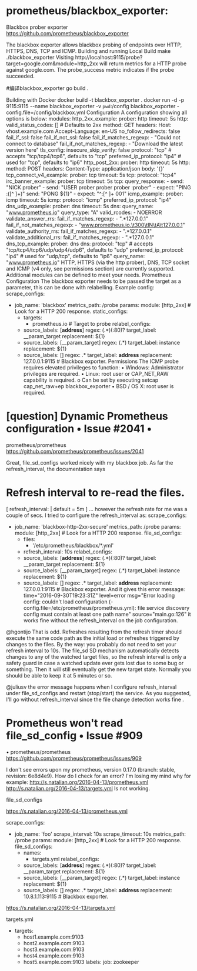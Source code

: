 



# prometheus/blackbox_exporter:
 Blackbox prober exporter 
https://github.com/prometheus/blackbox_exporter



The blackbox exporter allows blackbox probing of endpoints over HTTP, HTTPS, DNS, TCP and ICMP.
Building and running
Local Build
make
./blackbox_exporter <flags>
Visiting http://localhost:9115/probe?target=google.com&module=http_2xx will return metrics for a HTTP probe against google.com. The probe_success metric indicates if the probe succeeded.


#编译blackbox_exporter
go build .




Building with Docker
docker build -t blackbox_exporter .
docker run -d -p 9115:9115 --name blackbox_exporter -v `pwd`:/config blackbox_exporter -config.file=/config/blackbox.yml
Configuration
A configuration showing all options is below:
modules:
  http_2xx_example:
    prober: http
    timeout: 5s
    http:
      valid_status_codes: []  # Defaults to 2xx
      method: GET
      headers:
        Host: vhost.example.com
        Accept-Language: en-US
      no_follow_redirects: false
      fail_if_ssl: false
      fail_if_not_ssl: false
      fail_if_matches_regexp:
        - "Could not connect to database"
      fail_if_not_matches_regexp:
        - "Download the latest version here"
      tls_config:
        insecure_skip_verify: false
      protocol: "tcp" # accepts "tcp/tcp4/tcp6", defaults to "tcp"
      preferred_ip_protocol: "ip4" # used for "tcp", defaults to "ip6"
  http_post_2xx:
    prober: http
    timeout: 5s
    http:
      method: POST
      headers:
        Content-Type: application/json
      body: '{}'
  tcp_connect_v4_example:
    prober: tcp
    timeout: 5s
    tcp:
      protocol: "tcp4"
  irc_banner_example:
    prober: tcp
    timeout: 5s
    tcp:
      query_response:
        - send: "NICK prober"
        - send: "USER prober prober prober :prober"
        - expect: "PING :([^ ]+)"
          send: "PONG ${1}"
        - expect: "^:[^ ]+ 001"
  icmp_example:
    prober: icmp
    timeout: 5s
    icmp:
      protocol: "icmp"
      preferred_ip_protocol: "ip4"
  dns_udp_example:
    prober: dns
    timeout: 5s
    dns:
      query_name: "www.prometheus.io"
      query_type: "A"
      valid_rcodes:
      - NOERROR
      validate_answer_rrs:
        fail_if_matches_regexp:
        - ".*127.0.0.1"
        fail_if_not_matches_regexp:
        - "www.prometheus.io.\t300\tIN\tA\t127.0.0.1"
      validate_authority_rrs:
        fail_if_matches_regexp:
        - ".*127.0.0.1"
      validate_additional_rrs:
        fail_if_matches_regexp:
        - ".*127.0.0.1"
  dns_tcp_example:
    prober: dns
    dns:
      protocol: "tcp" # accepts "tcp/tcp4/tcp6/udp/udp4/udp6", defaults to "udp"
      preferred_ip_protocol: "ip4" # used for "udp/tcp", defaults to "ip6"
      query_name: "www.prometheus.io"
HTTP, HTTPS (via the http prober), DNS, TCP socket and ICMP (v4 only, see permissions section) are currently supported. Additional modules can be defined to meet your needs.
Prometheus Configuration
The blackbox exporter needs to be passed the target as a parameter, this can be done with relabelling.
Example config:
scrape_configs:
  - job_name: 'blackbox'
    metrics_path: /probe
    params:
      module: [http_2xx]  # Look for a HTTP 200 response.
    static_configs:
      - targets:
        - prometheus.io   # Target to probe
    relabel_configs:
      - source_labels: [__address__]
        regex: (.*)(:80)?
        target_label: __param_target
        replacement: ${1}
      - source_labels: [__param_target]
        regex: (.*)
        target_label: instance
        replacement: ${1}
      - source_labels: []
        regex: .*
        target_label: __address__
        replacement: 127.0.0.1:9115  # Blackbox exporter.
Permissions
The ICMP probe requires elevated privileges to function:
•	Windows: Administrator privileges are required.
•	Linux: root user or CAP_NET_RAW capability is required.
o	Can be set by executing setcap cap_net_raw+ep blackbox_exporter
•	BSD / OS X: root user is required.






# [question] Dynamic Prometheus configuration • Issue #2041 • 
prometheus/prometheus https://github.com/prometheus/prometheus/issues/2041


Great, file_sd_configs worked nicely with my blackbox job.
As far the refresh_interval, the documentation says
# Refresh interval to re-read the files.
[ refresh_interval: <duration> | default = 5m ]
... however the refresh rate for me was a couple of secs.
I tried to configure the refresh_interval as:
scrape_configs:
  - job_name: 'blackbox-http-2xx-secure'
    metrics_path: /probe
    params:
      module: [http_2xx]  # Look for a HTTP 200 response.
    file_sd_configs:
      - files:
        - '/etc/prometheus/blackbox/*.yml'
      - refresh_interval: 10s
    relabel_configs:
      - source_labels: [__address__]
        regex: (.*)(:80)?
        target_label: __param_target
        replacement: ${1}
      - source_labels: [__param_target]
        regex: (.*)
        target_label: instance
        replacement: ${1}
      - source_labels: []
        regex: .*
        target_label: __address__
        replacement: 127.0.0.1:9115  # Blackbox exporter.
And it gives this error message:
time="2016-09-30T19:23:31Z" level=error msg="Error loading config: couldn't load configuration (-config.file=/etc/prometheus/prometheus.yml): file service discovery config must contain at least one path name" source="main.go:126"
it works fine without the refresh_interval on the job configuration.


@hgontijo That is odd. Refreshes resulting from the refresh timer should execute the same code path as the initial load or refreshes triggered by changes to the files.
By the way: you probably do not need to set your refresh interval to 10s. The file_sd SD mechanism automatically detects changes to any of the watched target files, so the refresh interval is only a safety guard in case a watched update ever gets lost due to some bug or something. Then it will still eventually get the new target state. Normally you should be able to keep it at 5 minutes or so.


@juliusv the error message happens when I configure refresh_interval under file_sd_configs and restart (stop/start) the service. As you suggested, I'll go without refresh_interval since the file change detection works fine .



# Prometheus won't read file_sd_config • Issue #909 
• prometheus/prometheus https://github.com/prometheus/prometheus/issues/909


I don't see errors upon my prometheus, version 0.17.0 (branch: stable, revision: 6e8d4e9). How do I check for an error?
I'm losing my mind why for example:
http://s.natalian.org/2016-04-13/prometheus.yml
http://s.natalian.org/2016-04-13/targets.yml
Is not working.



file_sd_configs



https://s.natalian.org/2016-04-13/prometheus.yml

scrape_configs:
  - job_name: 'foo'
    scrape_interval: 10s
    scrape_timeout: 10s
    metrics_path: /probe
    params:
      module: [http_2xx]  # Look for a HTTP 200 response.
    file_sd_configs:
      - names:
        - targets.yml
    relabel_configs:
      - source_labels: [__address__]
        regex: (.*)(:80)?
        target_label: __param_target
        replacement: ${1}
      - source_labels: [__param_target]
        regex: (.*)
        target_label: instance
        replacement: ${1}
      - source_labels: []
        regex: .*
        target_label: __address__
        replacement: 10.8.1.113:9115  # Blackbox exporter.


https://s.natalian.org/2016-04-13/targets.yml

targets.yml

- targets:
  - host1.example.com:9103
  - host2.example.com:9103
  - host3.example.com:9103
  - host4.example.com:9103
  - host5.example.com:9103
  labels:
    job: zookeeper




